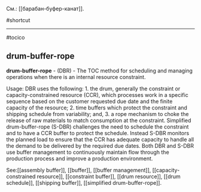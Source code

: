 См.: [[барабан-буфер-канат]].

#shortcut




<hr/>

#tocico

## drum-buffer-rope

<b>drum-buffer-rope</b> - (DBR) - The TOC method for scheduling and managing operations when there is an internal resource constraint. 


Usage: DBR uses the following: 1. the drum, generally the constraint or capacity-constrained resource (CCR), which processes work in a specific sequence based on the customer requested due date and the finite capacity of the resource; 2. time buffers which protect the constraint and shipping schedule from variability; and, 3. a rope mechanism to choke the release of raw materials to match consumption at the constraint. Simplified drum-buffer-rope (S-DBR) challenges the need to schedule the constraint and to have a CCR buffer to protect the schedule.  Instead S-DBR monitors the planned load to ensure that the CCR has adequate capacity to handle all the demand to be delivered by the required due dates.  Both DBR and S-DBR use buffer management to continuously maintain flow through the production process and improve a production environment. 



See:[[assembly buffer]], [[buffer]], [[buffer management]], [[capacity-constrained resource]], [[constraint buffer]], [[drum resource]], [[drum schedule]], [[shipping buffer]], [[simplified drum-buffer-rope]].
